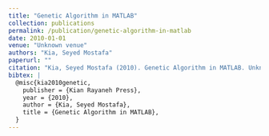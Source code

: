 ```yaml
---
title: "Genetic Algorithm in MATLAB"
collection: publications
permalink: /publication/genetic-algorithm-in-matlab
date: 2010-01-01
venue: "Unknown venue"
authors: "Kia, Seyed Mostafa"
paperurl: ""
citation: "Kia, Seyed Mostafa (2010). Genetic Algorithm in MATLAB. Unknown venue."
bibtex: |
  @misc{kia2010genetic,
    publisher = {Kian Rayaneh Press},
    year = {2010},
    author = {Kia, Seyed Mostafa},
    title = {Genetic Algorithm in MATLAB},
  }
---
```

